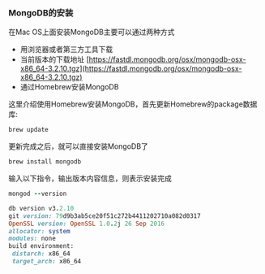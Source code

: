 ### MongoDB的安装

在Mac OS上面安装MongoDB主要可以通过两种方式

- 用浏览器或者第三方工具下载
 - 当前版本的下载地址 [https://fastdl.mongodb.org/osx/mongodb-osx-x86_64-3.2.10.tgz](https://fastdl.mongodb.org/osx/mongodb-osx-x86_64-3.2.10.tgz)
- 通过Homebrew安装MongoDB

这里介绍使用Homebrew安装MongoDB，首先更新Homebrew的package数据库:
```ruby
brew update
```
更新完成之后，就可以直接安装MongoDB了
```ruby
brew install mongodb
```
输入以下指令，输出版本内容信息，则表示安装完成
```ruby
mongod --version

db version v3.2.10
git version: 79d9b3ab5ce20f51c272b4411202710a082d0317
OpenSSL version: OpenSSL 1.0.2j 26 Sep 2016
allocator: system
modules: none
build environment:
 distarch: x86_64
 target_arch: x86_64
```
